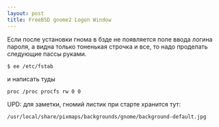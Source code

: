```yaml
---
layout: post
title: FreeBSD gnome2 Logon Window
---
```


Если после установки гнома в бзде не появляется поле ввода логина пароля, а видна только тоненькая строчка и все, то надо проделать следующие пассы руками.

``` bash
$ ee /etc/fstab
```

и написать туды

```
proc /proc procfs rw 0 0
```

UPD: для заметки, гномий листик при старте хранится тут:

```
/usr/local/share/pixmaps/backgrounds/gnome/background-default.jpg
```
